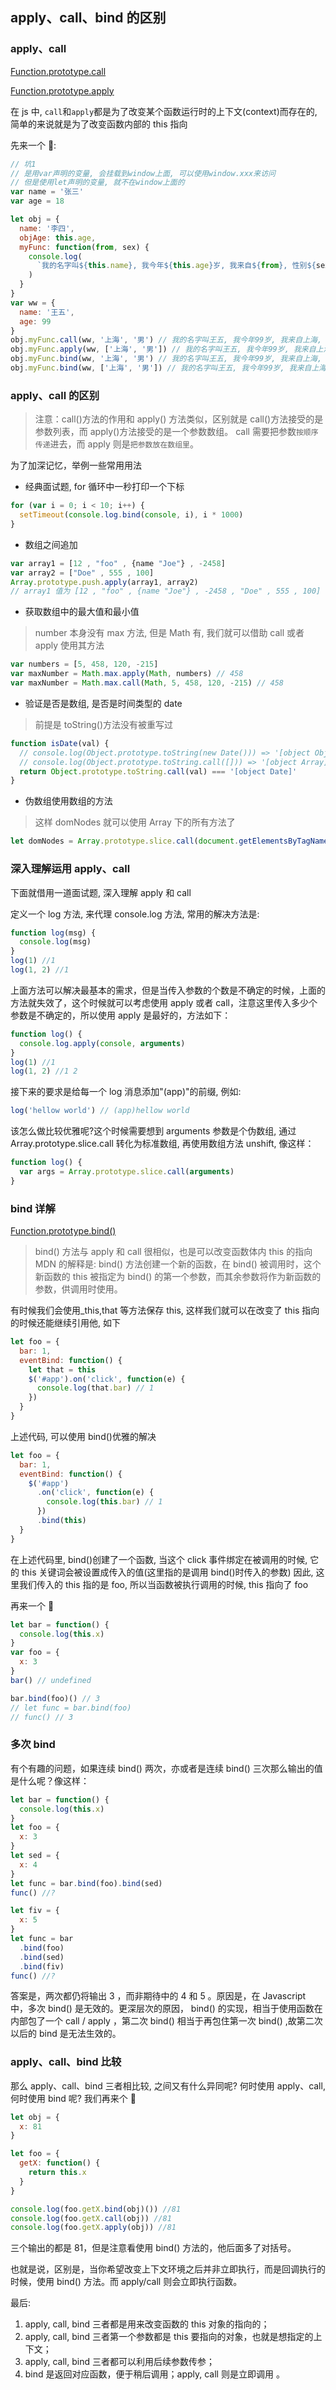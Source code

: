 ## apply、call、bind 的区别

### apply、call

[Function.prototype.call](https://developer.mozilla.org/zh-cn/docs/web/javascript/reference/global_objects/function/call)

[Function.prototype.apply](https://developer.mozilla.org/zh-cn/docs/web/javascript/reference/global_objects/function/apply)

在 js 中, `call`和`apply`都是为了改变某个函数运行时的上下文(context)而存在的, 简单的来说就是为了改变函数内部的 this 指向

先来一个 🌰:

```js
// 坑1
// 是用var声明的变量, 会挂载到window上面, 可以使用window.xxx来访问
// 但是使用let声明的变量, 就不在window上面的
var name = '张三'
var age = 18

let obj = {
  name: '李四',
  objAge: this.age,
  myFunc: function(from, sex) {
    console.log(
      `我的名字叫${this.name}, 我今年${this.age}岁, 我来自${from}, 性别${sex}`
    )
  }
}
var ww = {
  name: '王五',
  age: 99
}
obj.myFunc.call(ww, '上海', '男') // 我的名字叫王五, 我今年99岁, 我来自上海, 性别男
obj.myFunc.apply(ww, ['上海', '男']) // 我的名字叫王五, 我今年99岁, 我来自上海, 性别男
obj.myFunc.bind(ww, '上海', '男') // 我的名字叫王五, 我今年99岁, 我来自上海, 性别男
obj.myFunc.bind(ww, ['上海', '男']) // 我的名字叫王五, 我今年99岁, 我来自上海,男, 性别 undefined
```

### apply、call 的区别

> 注意：call()方法的作用和 apply() 方法类似，区别就是 call()方法接受的是参数列表，而 apply()方法接受的是一个参数数组。
> call 需要把参数`按顺序传递`进去，而 apply 则是`把参数放在数组里`。

为了加深记忆，举例一些常用用法

- 经典面试题, for 循环中一秒打印一个下标

```js
for (var i = 0; i < 10; i++) {
  setTimeout(console.log.bind(console, i), i * 1000)
}
```

- 数组之间追加

```js
var array1 = [12 , "foo" , {name "Joe"} , -2458]
var array2 = ["Doe" , 555 , 100]
Array.prototype.push.apply(array1, array2)
// array1 值为 [12 , "foo" , {name "Joe"} , -2458 , "Doe" , 555 , 100]
```

- 获取数组中的最大值和最小值

> number 本身没有 max 方法, 但是 Math 有, 我们就可以借助 call 或者 apply 使用其方法

```js
var numbers = [5, 458, 120, -215]
var maxNumber = Math.max.apply(Math, numbers) // 458
var maxNumber = Math.max.call(Math, 5, 458, 120, -215) // 458
```

- 验证是否是数组, 是否是时间类型的 date

> 前提是 toString()方法没有被重写过

```js
function isDate(val) {
  // console.log(Object.prototype.toString(new Date())) => '[object Object]'
  // console.log(Object.prototype.toString.call([])) => '[object Array]'
  return Object.prototype.toString.call(val) === '[object Date]'
}
```

- 伪数组使用数组的方法

> 这样 domNodes 就可以使用 Array 下的所有方法了

```js
let domNodes = Array.prototype.slice.call(document.getElementsByTagName('*'))
```

### 深入理解运用 apply、call

下面就借用一道面试题, 深入理解 apply 和 call

定义一个 log 方法, 来代理 console.log 方法, 常用的解决方法是:

```js
function log(msg) {
  console.log(msg)
}
log(1) //1
log(1, 2) //1
```

上面方法可以解决最基本的需求，但是当传入参数的个数是不确定的时候，上面的方法就失效了，这个时候就可以考虑使用 apply 或者 call，注意这里传入多少个参数是不确定的，所以使用 apply 是最好的，方法如下：

```js
function log() {
  console.log.apply(console, arguments)
}
log(1) //1
log(1, 2) //1 2
```

接下来的要求是给每一个 log 消息添加"(app)"的前缀, 例如:

```js
log('hellow world') // (app)hellow world
```

该怎么做比较优雅呢?这个时候需要想到 arguments 参数是个伪数组, 通过 Array.prototype.slice.call 转化为标准数组, 再使用数组方法 unshift, 像这样：

```js
function log() {
  var args = Array.prototype.slice.call(arguments)
}
```

### bind 详解

[Function.prototype.bind()](https://developer.mozilla.org/zh-CN/docs/Web/JavaScript/Reference/Global_Objects/Function/bind)

> bind() 方法与 apply 和 call 很相似，也是可以改变函数体内 this 的指向
> MDN 的解释是: bind() 方法创建一个新的函数，在 bind() 被调用时，这个新函数的 this 被指定为 bind() 的第一个参数，而其余参数将作为新函数的参数，供调用时使用。

有时候我们会使用\_this,that 等方法保存 this, 这样我们就可以在改变了 this 指向的时候还能继续引用他, 如下

```js
let foo = {
  bar: 1,
  eventBind: function() {
    let that = this
    $('#app').on('click', function(e) {
      console.log(that.bar) // 1
    })
  }
}
```

上述代码, 可以使用 bind()优雅的解决

```js
let foo = {
  bar: 1,
  eventBind: function() {
    $('#app')
      .on('click', function(e) {
        console.log(this.bar) // 1
      })
      .bind(this)
  }
}
```

在上述代码里, bind()创建了一个函数, 当这个 click 事件绑定在被调用的时候, 它的 this 关键词会被设置成传入的值(这里指的是调用 bind()时传入的参数)
因此, 这里我们传入的 this 指的是 foo, 所以当函数被执行调用的时候, this 指向了 foo

再来一个 🌰

```js
let bar = function() {
  console.log(this.x)
}
var foo = {
  x: 3
}
bar() // undefined

bar.bind(foo)() // 3
// let func = bar.bind(foo)
// func() // 3
```

### 多次 bind

有个有趣的问题，如果连续 bind() 两次，亦或者是连续 bind() 三次那么输出的值是什么呢？像这样：

```js
let bar = function() {
  console.log(this.x)
}
let foo = {
  x: 3
}
let sed = {
  x: 4
}
let func = bar.bind(foo).bind(sed)
func() //?

let fiv = {
  x: 5
}
let func = bar
  .bind(foo)
  .bind(sed)
  .bind(fiv)
func() //?
```

答案是，两次都仍将输出 3 ，而非期待中的 4 和 5 。原因是，在 Javascript 中，多次 bind() 是无效的。更深层次的原因， bind() 的实现，相当于使用函数在内部包了一个 call / apply ，第二次 bind() 相当于再包住第一次 bind() ,故第二次以后的 bind 是无法生效的。

### apply、call、bind 比较

那么 apply、call、bind 三者相比较, 之间又有什么异同呢? 何时使用 apply、call, 何时使用 bind 呢? 我们再来个 🌰

```js
let obj = {
  x: 81
}

let foo = {
  getX: function() {
    return this.x
  }
}

console.log(foo.getX.bind(obj)()) //81
console.log(foo.getX.call(obj)) //81
console.log(foo.getX.apply(obj)) //81
```

三个输出的都是 81，但是注意看使用 bind() 方法的，他后面多了对括号。

也就是说，区别是，当你希望改变上下文环境之后并非立即执行，而是回调执行的时候，使用 bind() 方法。而 apply/call 则会立即执行函数。

最后:

1. apply, call, bind 三者都是用来改变函数的 this 对象的指向的；
2. apply, call, bind 三者第一个参数都是 this 要指向的对象，也就是想指定的上下文；
3. apply, call, bind 三者都可以利用后续参数传参；
4. bind 是返回对应函数，便于稍后调用；apply, call 则是立即调用 。

